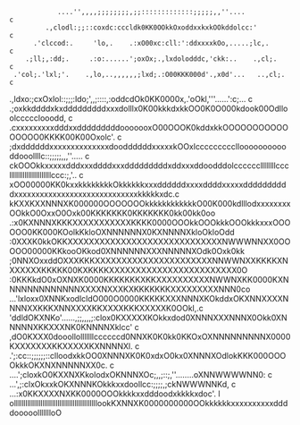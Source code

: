 
                ....'',,,,;;;;;;;;,;;:::::::::::::;;;;;,,''....                                    c
             .,clodl:;;::coxdc:cccldk0KK0OOkkOxoddxxkxkOOkddolcc:'                                 c
          .'clccod:.     'lo,.    .:xO00xc:cll:':ddxxxxkOo,.....;lc,.                              c
        .;ll;,:dd;.     .:o:......';oxOx;.,lxdolodddc,'ckk:..    .,cl;.                            c
     .'col;.'lxl;'.    .,lo,..,,,,,,;lxd;.:O00KKK000d'.,x0d'...   ..,cl;.                          c
   .,ldxo:;cxOxlol::;;;:ldo;',,;::::,:oddcdOk0KK0000x,.'oOkl,'''......':c;...                      c
 .;oxkkddddxkxdddddddddxxxdolllx0K00kkkdxkkOO0K0O000kdook00Odlloolccccclooodd,                     c
.cxxxxxxxxxdddxxdddddddddooooooxO00OOOK0kddxkkOOOOOOOOOOOOOOOO0KKKK00K00Oxolc'.                    c
;dxddddddxxxxxxxxxxxxxxdooddddddxxxxxkOOxlcccccccccllooooooooooddooollllc::;;;;;,,,''.....         c
ckOOOkkxxxxxdddxxxddddxxxdddddddddxddxxxddoodddolccccccllllllllcccllllllllllllllllllllllccc:;,'..  c
xOO00000KK0kxxkkkkkkkkOkkkkkkxxxddddddxxxxddddxxxxxddddddddddxxxxxxxxxxxxxxxxxxxxxxxxxxxxxkkkkkxdc.c
kKXXKXXNNNXK000000OOOOOOOkkkkkkkkkkkkO00K000kdlllodxxxxxxxxOOkkO0OxxO0Oxk00KKKKKKK0KKKKKKK0kk00kk0oo
.:x0KXNNNXKKKXXXXXXXXXXXKKKK0000OOOkkOOOkkkOOOkkkxxxOOOOOO0KK000KOolkKkloOXNNNNNNX0KXNNNNXkloOkloOdd
   :0XXXK0kkOKKXXXXXXXXXXXXXXXXXXXXXXXXXXXXXNWWWNNXX0OOOOO00000KKkooOKkod0XNNNNNNXXXNNNNNXOdk0Oxk0kk
   ;0NNXOxxddOXXXKKKXXXXXXXXXXXXXXXXXXXXXXNNWWNXXKKKKXNXXXXXXKKKKK00KXKKKKXXXXXXXXXXXXXXXXXXXXXXXX0O
   :0KKKkdO0xOXNXK0000KKKKKKKXKKXXXXXXXXXXNWWNXKK0000KXNNNNNNNNNNNNNXXXXNXXXKXKKKKKKKXXXXXXXXXNNN0co
   ...'lxloxx0XNNKxodlcldO000O0000KKKKKXXXNNNXKOkddxOKXNNXXXXNNNNXXKKKXNNXXXXKKXXXXKKKXXXXXK0OOkl,.c
       'ddldOKXNKo'......,;;,,,,;:clox0KXXXXXKOkkxdod0XNNNXXXNNNX0Okk0XNNNNNXKKXXXNK0KNNNNXklcc'   c
        ,dO0KXXX0dooollolllllllccccccd0NNXK0K0kk0KKOxOXNNNNNNNNNX0000KXXXXXXXKKXXXXXKXNNNNXl.      c
         .';:cc::;;;;;;::clloodxkkOO0XNNNXK0K0xdxO0kx0XNNNXOdlokKKK000OOOOkkkOKXNXNNNNNXX0c.       c
                           ....';cloxkO0KXXNXKkolodxOKNNNXOc;,,;::;,''........oXNNWWWWNN0:         c
                                    ...',;:clxOkxxkOKXNNNKOkkkxxdoollcc:;;;;,;ckNWWWNNKd,          c
                                           ...:x0KKXXXXNXKK0000OOOkkkkxxdddoodxkkkkxdoc'.          l
ollllllllllllllllllllllllllllllllllllllllllllookKXNNXK0000000000OOkkkkkkxxxxxxxxxxddddooooollllllloO
